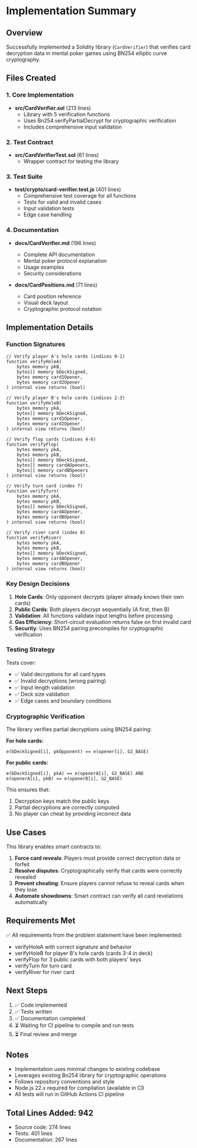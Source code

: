 # Implementation Summary

## Overview
Successfully implemented a Solidity library (`CardVerifier`) that verifies card decryption data in mental poker games using BN254 elliptic curve cryptography.

## Files Created

### 1. Core Implementation
- **src/CardVerifier.sol** (213 lines)
  - Library with 5 verification functions
  - Uses Bn254.verifyPartialDecrypt for cryptographic verification
  - Includes comprehensive input validation

### 2. Test Contract
- **src/CardVerifierTest.sol** (61 lines)
  - Wrapper contract for testing the library

### 3. Test Suite
- **test/crypto/card-verifier.test.js** (401 lines)
  - Comprehensive test coverage for all functions
  - Tests for valid and invalid cases
  - Input validation tests
  - Edge case handling

### 4. Documentation
- **docs/CardVerifier.md** (196 lines)
  - Complete API documentation
  - Mental poker protocol explanation
  - Usage examples
  - Security considerations

- **docs/CardPositions.md** (71 lines)
  - Card position reference
  - Visual deck layout
  - Cryptographic protocol notation

## Implementation Details

### Function Signatures

```solidity
// Verify player A's hole cards (indices 0-1)
function verifyHoleA(
    bytes memory pkB,
    bytes[] memory bDeckSigned,
    bytes memory card1Opener,
    bytes memory card2Opener
) internal view returns (bool)

// Verify player B's hole cards (indices 2-3)
function verifyHoleB(
    bytes memory pkA,
    bytes[] memory bDeckSigned,
    bytes memory card1Opener,
    bytes memory card2Opener
) internal view returns (bool)

// Verify flop cards (indices 4-6)
function verifyFlop(
    bytes memory pkA,
    bytes memory pkB,
    bytes[] memory bDeckSigned,
    bytes[] memory cardAOpeners,
    bytes[] memory cardBOpeners
) internal view returns (bool)

// Verify turn card (index 7)
function verifyTurn(
    bytes memory pkA,
    bytes memory pkB,
    bytes[] memory bDeckSigned,
    bytes memory cardAOpener,
    bytes memory cardBOpener
) internal view returns (bool)

// Verify river card (index 8)
function verifyRiver(
    bytes memory pkA,
    bytes memory pkB,
    bytes[] memory bDeckSigned,
    bytes memory cardAOpener,
    bytes memory cardBOpener
) internal view returns (bool)
```

### Key Design Decisions

1. **Hole Cards**: Only opponent decrypts (player already knows their own cards)
2. **Public Cards**: Both players decrypt sequentially (A first, then B)
3. **Validation**: All functions validate input lengths before processing
4. **Gas Efficiency**: Short-circuit evaluation returns false on first invalid card
5. **Security**: Uses BN254 pairing precompiles for cryptographic verification

### Testing Strategy

Tests cover:
- ✅ Valid decryptions for all card types
- ✅ Invalid decryptions (wrong pairing)
- ✅ Input length validation
- ✅ Deck size validation
- ✅ Edge cases and boundary conditions

### Cryptographic Verification

The library verifies partial decryptions using BN254 pairing:

**For hole cards:**
```
e(bDeckSigned[i], pkOpponent) == e(opener[i], G2_BASE)
```

**For public cards:**
```
e(bDeckSigned[i], pkA) == e(openerA[i], G2_BASE) AND
e(openerA[i], pkB) == e(openerB[i], G2_BASE)
```

This ensures that:
1. Decryption keys match the public keys
2. Partial decryptions are correctly computed
3. No player can cheat by providing incorrect data

## Use Cases

This library enables smart contracts to:

1. **Force card reveals**: Players must provide correct decryption data or forfeit
2. **Resolve disputes**: Cryptographically verify that cards were correctly revealed
3. **Prevent cheating**: Ensure players cannot refuse to reveal cards when they lose
4. **Automate showdowns**: Smart contract can verify all card revelations automatically

## Requirements Met

✅ All requirements from the problem statement have been implemented:
- verifyHoleA with correct signature and behavior
- verifyHoleB for player B's hole cards (cards 3-4 in deck)
- verifyFlop for 3 public cards with both players' keys
- verifyTurn for turn card
- verifyRiver for river card

## Next Steps

1. ✅ Code implemented
2. ✅ Tests written
3. ✅ Documentation completed
4. ⏳ Waiting for CI pipeline to compile and run tests
5. ⏳ Final review and merge

## Notes

- Implementation uses minimal changes to existing codebase
- Leverages existing Bn254 library for cryptographic operations
- Follows repository conventions and style
- Node.js 22.x required for compilation (available in CI)
- All tests will run in GitHub Actions CI pipeline

## Total Lines Added: 942
- Source code: 274 lines
- Tests: 401 lines  
- Documentation: 267 lines
